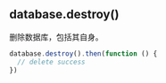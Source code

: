 ## database.destroy()

删除数据库，包括其自身。

```javascript
database.destroy().then(function () {
  // delete success
})
```